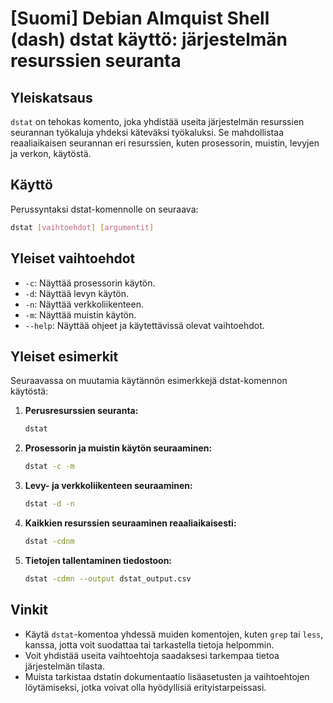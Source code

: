 # [Suomi] Debian Almquist Shell (dash) dstat käyttö: järjestelmän resurssien seuranta

## Yleiskatsaus
`dstat` on tehokas komento, joka yhdistää useita järjestelmän resurssien seurannan työkaluja yhdeksi käteväksi työkaluksi. Se mahdollistaa reaaliaikaisen seurannan eri resurssien, kuten prosessorin, muistin, levyjen ja verkon, käytöstä.

## Käyttö
Perussyntaksi dstat-komennolle on seuraava:

```bash
dstat [vaihtoehdot] [argumentit]
```

## Yleiset vaihtoehdot
- `-c`: Näyttää prosessorin käytön.
- `-d`: Näyttää levyn käytön.
- `-n`: Näyttää verkkoliikenteen.
- `-m`: Näyttää muistin käytön.
- `--help`: Näyttää ohjeet ja käytettävissä olevat vaihtoehdot.

## Yleiset esimerkit
Seuraavassa on muutamia käytännön esimerkkejä dstat-komennon käytöstä:

1. **Perusresurssien seuranta:**
   ```bash
   dstat
   ```

2. **Prosessorin ja muistin käytön seuraaminen:**
   ```bash
   dstat -c -m
   ```

3. **Levy- ja verkkoliikenteen seuraaminen:**
   ```bash
   dstat -d -n
   ```

4. **Kaikkien resurssien seuraaminen reaaliaikaisesti:**
   ```bash
   dstat -cdnm
   ```

5. **Tietojen tallentaminen tiedostoon:**
   ```bash
   dstat -cdmn --output dstat_output.csv
   ```

## Vinkit
- Käytä `dstat`-komentoa yhdessä muiden komentojen, kuten `grep` tai `less`, kanssa, jotta voit suodattaa tai tarkastella tietoja helpommin.
- Voit yhdistää useita vaihtoehtoja saadaksesi tarkempaa tietoa järjestelmän tilasta.
- Muista tarkistaa dstatin dokumentaatio lisäasetusten ja vaihtoehtojen löytämiseksi, jotka voivat olla hyödyllisiä erityistarpeissasi.